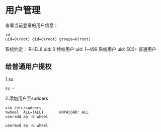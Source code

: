# 用户管理
查看当前登录的用户信息：
```
id
uid=0(root) gid=0(root) groups=0(root)
```
系统约定： RHEL6
uid: 0     	    特权用户
uid: 1~499 	    系统用户
uid: 500+  	    普通用户
## 给普通用户提权
1.su
```
su -
```
2.添加用户至sudoers
```
vim /etc/sudoers
%wheel  ALL=(ALL)       NOPASSWD: ALL
useradd aa -G wheel
```
```
usermod aa -G wheel
```


